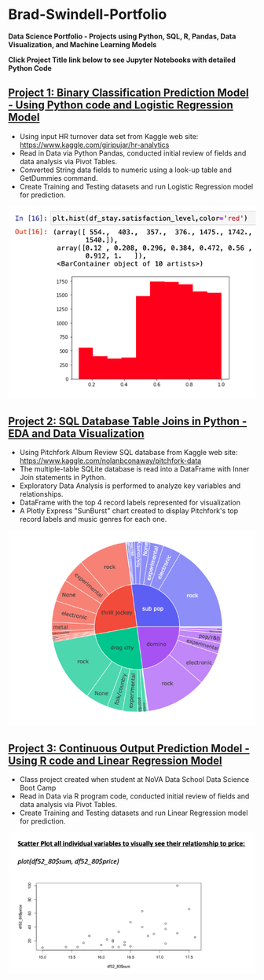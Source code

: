 # Brad-Swindell-Portfolio
**Data Science Portfolio - Projects using Python, SQL, R, Pandas, Data Visualization, and Machine Learning Models**

**Click Project Title link below to see Jupyter Notebooks with detailed Python Code**

## [Project 1: Binary Classification Prediction Model - Using Python code and Logistic Regression Model](https://github.com/Brad-Swindell/Binary-Classification-Model--Python--HR-Data)

 - Using input HR turnover data set from Kaggle web site:  https://www.kaggle.com/giripujar/hr-analytics
 - Read in Data via Python Pandas, conducted initial review of fields and data analysis via Pivot Tables.
 - Converted String data fields to numeric using a look-up table and GetDummies command. 
 - Create Training and Testing datasets and run Logistic Regression model for prediction. 
 
 ![](/Images/Project1HR.png)
 

## [Project 2: SQL Database Table Joins in Python - EDA and Data Visualization](https://github.com/Brad-Swindell/SQL-Python-EDA---Pitchfork-Record-Review-DB)

 - Using Pitchfork Album Review SQL database from Kaggle web site: https://www.kaggle.com/nolanbconaway/pitchfork-data
 - The multiple-table SQLite database is read into a DataFrame with Inner Join statements in Python.
 - Exploratory Data Analysis is performed to analyze key variables and relationships. 
 - DataFrame with the top 4 record labels represented for visualization 
 - A Plotly Express "SunBurst" chart created to display Pitchfork's top record labels and music genres for each one. 

![](/Images/Project2Pitchfork.png)


## [Project 3: Continuous Output Prediction Model - Using R code and Linear Regression Model](https://github.com/Brad-Swindell/Mulitiple-Regression-Model--R-Code--Wine-Project)

 - Class project created when student at NoVA Data School Data Science Boot Camp
 - Read in Data via R program code, conducted initial review of fields and data analysis via Pivot Tables.
 - Create Training and Testing datasets and run Linear Regression model for prediction. 

![](/Images/Project3Wine.png)
